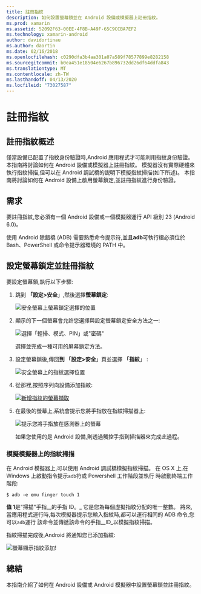 ```yaml
---
title: 註冊指紋
description: 如何設置螢幕鎖並在 Android 設備或模擬器上註冊指紋。
ms.prod: xamarin
ms.assetid: 52092F63-00EE-4F8B-A49F-65C9CCBA7EF2
ms.technology: xamarin-android
author: davidortinau
ms.author: daortin
ms.date: 02/16/2018
ms.openlocfilehash: c0290dfa3b4aa301a07a589f78577899e8282158
ms.sourcegitcommit: b0ea451e18504e6267b896732dd26df64ddfa843
ms.translationtype: MT
ms.contentlocale: zh-TW
ms.lasthandoff: 04/13/2020
ms.locfileid: "73027587"
---
```

# <a name="enrolling-a-fingerprint"></a>註冊指紋

## <a name="enrolling-a-fingerprint-overview"></a>註冊指紋概述

僅當設備已配置了指紋身份驗證時,Android 應用程式才可能利用指紋身份驗證。 本指南將討論如何在 Android 設備或模擬器上註冊指紋。 模擬器沒有實際硬體來執行指紋掃描,但可以在 Android 調試橋的説明下模擬指紋掃描(如下所述)。  本指南將討論如何在 Android 設備上啟用螢幕鎖定,並註冊指紋進行身份驗證。

## <a name="requirements"></a>需求

要註冊指紋,您必須有一個 Android 設備或一個模擬器運行 API 級別 23 (Android 6.0)。

使用 Android 除錯橋 (ADB) 需要熟悉命令提示符,並且**adb**可執行檔必須位於 Bash、PowerShell 或命令提示器環境的 PATH 中。

## <a name="configuring-a-screen-lock-and-enrolling-a-fingerprint"></a>設定螢幕鎖定並註冊指紋 

要設定螢幕鎖,執行以下步驟:

1. 跳到 **「設定>安全**」,然後選擇**螢幕鎖定**:

    ![安全螢幕上螢幕鎖定選擇的位置](enrolling-fingerprint-images/testing-01.png)

2. 顯示的下一個螢幕會允許您選擇與設定螢幕鎖定安全方法之一: 

    ![選擇「輕掃、模式、PIN」或"密碼"](enrolling-fingerprint-images/testing-02.png)

   選擇並完成一種可用的屏幕鎖定方法。

3. 設定螢幕鎖後,傳回**到 「設定>安全**」頁並選擇 **「指紋**」 :

    ![安全螢幕上的指紋選擇位置](enrolling-fingerprint-images/testing-03.png)

4. 從那裡,按照序列向設備添加指紋:

    [![新增指紋的螢幕擷取](enrolling-fingerprint-images/testing-04-sml.png)](enrolling-fingerprint-images/testing-04.png#lightbox)

5. 在最後的螢幕上,系統會提示您將手指放在指紋掃描器上: 

    ![提示您將手指放在感測器上的螢幕](enrolling-fingerprint-images/testing-05.png)

    如果您使用的是 Android 設備,則透過觸控手指到掃描器來完成此過程。 

### <a name="simulating-a-fingerprint-scan-on-the-emulator"></a>模擬模擬器上的指紋掃描

在 Android 模擬器上,可以使用 Android 調試橋模擬指紋掃描。 在 OS X 上,在 Windows 上啟動指令提示`adb`符或 Powershell 工作階段並執行 時啟動終端工作階段:

```shell
$ adb -e emu finger touch 1
```

**值 1**是"掃描"手指_\_的手指 ID。_ 它是您為每個虛擬指紋分配的唯一整數。 將來,當應用程式運行時,每次模擬器提示您輸入指紋時,都可以運行相同的 ADB 命令,您可以`adb`運行 該命令並傳遞該命令的手指_\_ID_以模擬指紋掃描。

指紋掃描完成後,Android 將通知您已添加指紋:  

![螢幕顯示指紋添加!](enrolling-fingerprint-images/testing-06.png)

## <a name="summary"></a>總結 

本指南介紹了如何在 Android 設備或 Android 模擬器中設置螢幕鎖並註冊指紋。 
